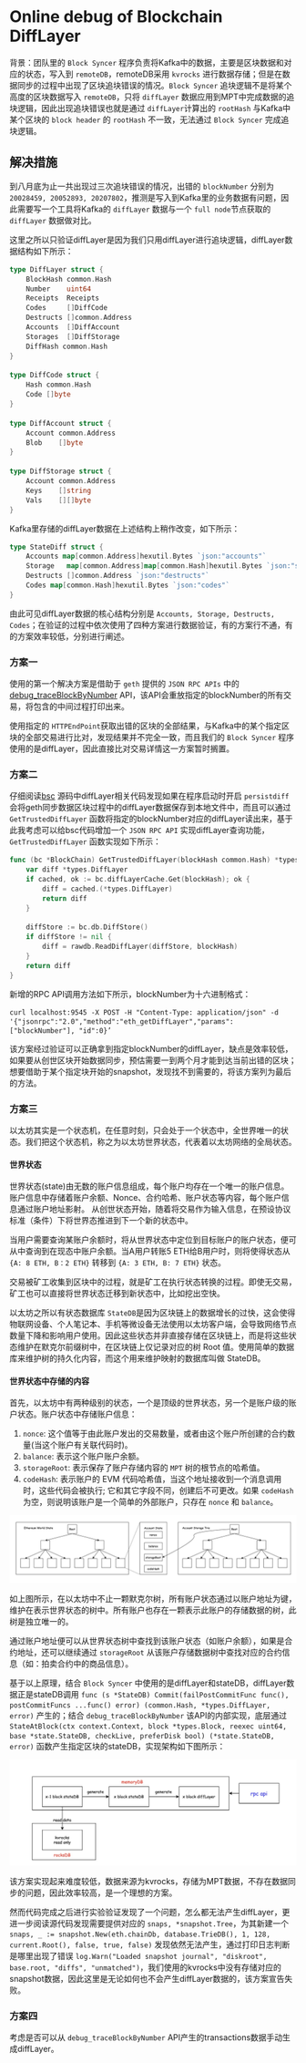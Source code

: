 # Online debug of Blockchain DiffLayer

背景：团队里的 `Block Syncer` 程序负责将Kafka中的数据，主要是区块数据和对应的状态，写入到 `remoteDB`，remoteDB采用 `kvrocks` 进行数据存储；但是在数据同步的过程中出现了区块追块错误的情况。`Block Syncer` 追块逻辑不是将某个高度的区块数据写入 `remoteDB`，只将 `diffLayer` 数据应用到MPT中完成数据的追块逻辑，因此出现追块错误也就是通过 `diffLayer`计算出的 `rootHash` 与Kafka中某个区块的 `block header` 的 `rootHash` 不一致，无法通过 `Block Syncer` 完成追块逻辑。

## 解决措施

到八月底为止一共出现过三次追块错误的情况，出错的 `blockNumber` 分别为 `20028459, 20052893, 20207802`，推测是写入到Kafka里的业务数据有问题，因此需要写一个工具将Kafka的 `diffLayer` 数据与一个 `full node`节点获取的 `diffLayer` 数据做对比。

这里之所以只验证diffLayer是因为我们只用diffLayer进行追块逻辑，diffLayer数据结构如下所示：

```go
type DiffLayer struct {
	BlockHash common.Hash
	Number    uint64
	Receipts  Receipts
	Codes     []DiffCode
	Destructs []common.Address
	Accounts  []DiffAccount
	Storages  []DiffStorage
	DiffHash common.Hash
}

type DiffCode struct {
	Hash common.Hash
	Code []byte
}

type DiffAccount struct {
	Account common.Address
	Blob    []byte
}

type DiffStorage struct {
	Account common.Address
	Keys    []string
	Vals    [][]byte
}
```

Kafka里存储的diffLayer数据在上述结构上稍作改变，如下所示：

```go
type StateDiff struct {
	Accounts map[common.Address]hexutil.Bytes `json:"accounts"`
	Storage   map[common.Address]map[common.Hash]hexutil.Bytes `json:"storage"`
	Destructs []common.Address `json:"destructs"`
	Codes map[common.Hash]hexutil.Bytes `json:"codes"`
}
```

由此可见diffLayer数据的核心结构分别是 `Accounts, Storage, Destructs, Codes`；在验证的过程中依次使用了四种方案进行数据验证，有的方案行不通，有的方案效率较低，分别进行阐述。

### 方案一

使用的第一个解决方案是借助于 `geth` 提供的 `JSON RPC APIs` 中的  [debug_traceBlockByNumber](https://docs.nodereal.io/nodereal/meganode/api-docs/debug-api/debug_traceblockbynumber) API，该API会重放指定的blockNumber的所有交易，将包含的中间过程打印出来。

使用指定的 `HTTPEndPoint`获取出错的区块的全部结果，与Kafka中的某个指定区块的全部交易进行比对，发现结果并不完全一致，而且我们的 `Block Syncer` 程序使用的是diffLayer，因此直接比对交易详情这一方案暂时搁置。

### 方案二

仔细阅读[bsc](https://github.com/bnb-chain/bsc) 源码中diffLayer相关代码发现如果在程序启动时开启 `persistdiff` 会将geth同步数据区块过程中的diffLayer数据保存到本地文件中，而且可以通过 `GetTrustedDiffLayer` 函数将指定的blockNumber对应的diffLayer读出来，基于此我考虑可以给bsc代码增加一个 `JSON RPC API` 实现diffLayer查询功能，`GetTrustedDiffLayer` 函数实现如下所示：

```go
func (bc *BlockChain) GetTrustedDiffLayer(blockHash common.Hash) *types.DiffLayer {
	var diff *types.DiffLayer
	if cached, ok := bc.diffLayerCache.Get(blockHash); ok {
		diff = cached.(*types.DiffLayer)
		return diff
	}

	diffStore := bc.db.DiffStore()
	if diffStore != nil {
		diff = rawdb.ReadDiffLayer(diffStore, blockHash)
	}
	return diff
}
```

新增的RPC API调用方法如下所示，blockNumber为十六进制格式：

```shell
curl localhost:9545 -X POST -H "Content-Type: application/json" -d '{"jsonrpc":"2.0","method":"eth_getDiffLayer","params":["blockNumber"], "id":0}’
```

该方案经过验证可以正确拿到指定blockNumber的diffLayer，缺点是效率较低，如果要从创世区块开始数据同步，预估需要一到两个月才能到达当前出错的区块；想要借助于某个指定块开始的snapshot，发现找不到需要的，将该方案列为最后的方法。

### 方案三

以太坊其实是一个状态机，在任意时刻，只会处于一个状态中，全世界唯一的状态。我们把这个状态机，称之为以太坊世界状态，代表着以太坊网络的全局状态。

#### 世界状态

世界状态(state)由无数的账户信息组成，每个账户均存在一个唯一的账户信息。账户信息中存储着账户余额、Nonce、合约哈希、账户状态等内容，每个账户信息通过账户地址影射。 从创世状态开始，随着将交易作为输入信息，在预设协议标准（条件）下将世界态推进到下一个新的状态中。

当用户需要查询某账户余额时，将从世界状态中定位到目标账户的账户状态，便可从中查询到在现态中账户余额。当A用户转账5 ETH给B用户时，则将使得状态从 `{A: 8 ETH, B：2 ETH}` 转移到 `{A: 3 ETH, B: 7 ETH}` 状态。

交易被矿工收集到区块中的过程，就是矿工在执行状态转换的过程。即使无交易，矿工也可以直接将世界状态迁移到新状态中，比如挖出空快。

以太坊之所以有状态数据库 `StateDB`是因为区块链上的数据增长的过快，这会使得物联网设备、个人笔记本、手机等微设备无法使用以太坊客户端，会导致网络节点数量下降和影响用户使用。因此这些状态并非直接存储在区块链上，而是将这些状态维护在默克尔前缀树中，在区块链上仅记录对应的树 Root 值。使用简单的数据库来维护树的持久化内容，而这个用来维护映射的数据库叫做 StateDB。

#### 世界状态中存储的内容

首先，以太坊中有两种级别的状态，一个是顶级的世界状态，另一个是账户级的账户状态。账户状态中存储账户信息：

1. `nonce`: 这个值等于由此账户发出的交易数量，或者由这个账户所创建的合约数量(当这个账户有关联代码时)。
2. `balance`: 表示这个账户账户余额。
3. `storageRoot`: 表示保存了账户存储内容的 `MPT` 树的根节点的哈希值。
4. `codeHash`: 表示账户的 EVM 代码哈希值，当这个地址接收到一个消息调用时，这些代码会被执行; 它和其它字段不同，创建后不可更改。如果 `codeHash` 为空，则说明该账户是一个简单的外部账户，只存在 `nonce` 和 `balance`。

![1](../../images/diffLayer/1.png)

如上图所示，在以太坊中不止一颗默克尔树，所有账户状态通过以账户地址为键，维护在表示世界状态的树中。所有账户也存在一颗表示此账户的存储数据的树，此树是独立唯一的。

通过账户地址便可以从世界状态树中查找到该账户状态（如账户余额），如果是合约地址，还可以继续通过 `storageRoot` 从该账户存储数据树中查找对应的合约信息（如：拍卖合约中的商品信息）。

基于以上原理，结合 `Block Syncer` 中使用的是diffLayer和stateDB，diffLayer数据正是stateDB调用 `func (s *StateDB) Commit(failPostCommitFunc func(), postCommitFuncs ...func() error) (common.Hash, *types.DiffLayer, error)` 产生的；结合 `debug_traceBlockByNumber` 该API的内部实现，底层通过 `StateAtBlock(ctx context.Context, block *types.Block, reexec uint64, base *state.StateDB, checkLive, preferDisk bool) (*state.StateDB, error)` 函数产生指定区块的stateDB，实现架构如下图所示：

![2](../../images/diffLayer/2.png)

该方案实现起来难度较低，数据来源为kvrocks，存储为MPT数据，不存在数据同步的问题，因此效率较高，是一个理想的方案。

然而代码完成之后进行实验验证发现了一个问题，怎么都无法产生diffLayer，更进一步阅读源代码发现需要提供对应的 `snaps, *snapshot.Tree`，为其新建一个 `snaps, _ := snapshot.New(eth.chainDb, database.TrieDB(), 1, 128, current.Root(), false, true, false)` 发现依然无法产生，通过打印日志判断是哪里出现了错误 `log.Warn("Loaded snapshot journal", "diskroot", base.root, "diffs", "unmatched")`，我们使用的kvrocks中没有存储对应的snapshot数据，因此这里是无论如何也不会产生diffLayer数据的，该方案宣告失败。

### 方案四

考虑是否可以从 `debug_traceBlockByNumber` API产生的transactions数据手动生成diffLayer。
